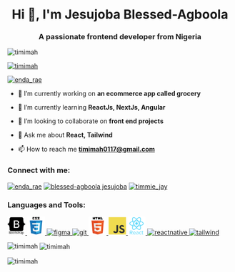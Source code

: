 <h1 align="center">Hi 👋, I'm Jesujoba Blessed-Agboola</h1>
<h3 align="center">A passionate frontend developer from Nigeria</h3>

<p align="left"> <img src="https://komarev.com/ghpvc/?username=timimah&label=Profile%20views&color=0e75b6&style=flat" alt="timimah" /> </p>

<p align="left"> <a href="https://github.com/ryo-ma/github-profile-trophy"><img src="https://github-profile-trophy.vercel.app/?username=timimah" alt="timimah" /></a> </p>

<p align="left"> <a href="https://twitter.com/enda_rae" target="blank"><img src="https://img.shields.io/twitter/follow/enda_rae?logo=twitter&style=for-the-badge" alt="enda_rae" /></a> </p>

- 🔭 I’m currently working on **an ecommerce app called grocery**

- 🌱 I’m currently learning **ReactJs, NextJs, Angular**

- 👯 I’m looking to collaborate on **front end projects**

- 💬 Ask me about **React, Tailwind**

- 📫 How to reach me **timimah0117@gmail.com**

<h3 align="left">Connect with me:</h3>
<p align="left">
<a href="https://twitter.com/enda_rae" target="blank"><img align="center" src="https://raw.githubusercontent.com/rahuldkjain/github-profile-readme-generator/master/src/images/icons/Social/twitter.svg" alt="enda_rae" height="30" width="40" /></a>
<a href="https://linkedin.com/in/blessed-agboola jesujoba" target="blank"><img align="center" src="https://raw.githubusercontent.com/rahuldkjain/github-profile-readme-generator/master/src/images/icons/Social/linked-in-alt.svg" alt="blessed-agboola jesujoba" height="30" width="40" /></a>
<a href="https://instagram.com/timmie_jay" target="blank"><img align="center" src="https://raw.githubusercontent.com/rahuldkjain/github-profile-readme-generator/master/src/images/icons/Social/instagram.svg" alt="timmie_jay" height="30" width="40" /></a>
</p>

<h3 align="left">Languages and Tools:</h3>
<p align="left"> <a href="https://getbootstrap.com" target="_blank" rel="noreferrer"> <img src="https://raw.githubusercontent.com/devicons/devicon/master/icons/bootstrap/bootstrap-plain-wordmark.svg" alt="bootstrap" width="40" height="40"/> </a> <a href="https://www.w3schools.com/css/" target="_blank" rel="noreferrer"> <img src="https://raw.githubusercontent.com/devicons/devicon/master/icons/css3/css3-original-wordmark.svg" alt="css3" width="40" height="40"/> </a> <a href="https://www.figma.com/" target="_blank" rel="noreferrer"> <img src="https://www.vectorlogo.zone/logos/figma/figma-icon.svg" alt="figma" width="40" height="40"/> </a> <a href="https://git-scm.com/" target="_blank" rel="noreferrer"> <img src="https://www.vectorlogo.zone/logos/git-scm/git-scm-icon.svg" alt="git" width="40" height="40"/> </a> <a href="https://www.w3.org/html/" target="_blank" rel="noreferrer"> <img src="https://raw.githubusercontent.com/devicons/devicon/master/icons/html5/html5-original-wordmark.svg" alt="html5" width="40" height="40"/> </a> <a href="https://developer.mozilla.org/en-US/docs/Web/JavaScript" target="_blank" rel="noreferrer"> <img src="https://raw.githubusercontent.com/devicons/devicon/master/icons/javascript/javascript-original.svg" alt="javascript" width="40" height="40"/> </a> <a href="https://reactjs.org/" target="_blank" rel="noreferrer"> <img src="https://raw.githubusercontent.com/devicons/devicon/master/icons/react/react-original-wordmark.svg" alt="react" width="40" height="40"/> </a> <a href="https://reactnative.dev/" target="_blank" rel="noreferrer"> <img src="https://reactnative.dev/img/header_logo.svg" alt="reactnative" width="40" height="40"/> </a> <a href="https://tailwindcss.com/" target="_blank" rel="noreferrer"> <img src="https://www.vectorlogo.zone/logos/tailwindcss/tailwindcss-icon.svg" alt="tailwind" width="40" height="40"/> </a> </p>

<p><img align="left" src="https://github-readme-stats.vercel.app/api/top-langs?username=timimah&show_icons=true&locale=en&layout=compact" alt="timimah" /></p>

<p>&nbsp;<img align="center" src="https://github-readme-stats.vercel.app/api?username=timimah&show_icons=true&locale=en" alt="timimah" /></p>

<p><img align="center" src="https://github-readme-streak-stats.herokuapp.com/?user=timimah&" alt="timimah" /></p>
